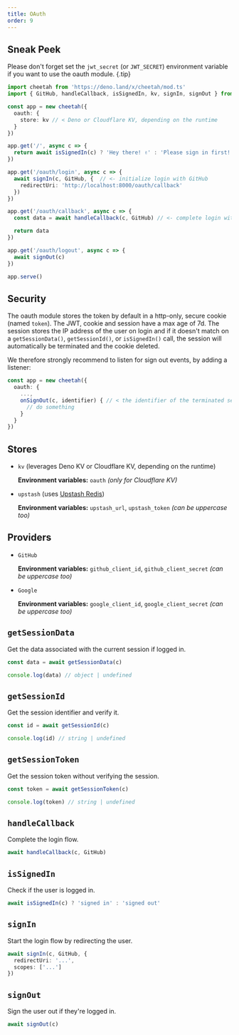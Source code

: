 ```yaml
---
title: OAuth
order: 9
---
```


## Sneak Peek

Please don't forget set the `jwt_secret` (or `JWT_SECRET`) environment variable if you want to use the oauth module. {.tip}

```ts
import cheetah from 'https://deno.land/x/cheetah/mod.ts'
import { GitHub, handleCallback, isSignedIn, kv, signIn, signOut } from 'https://deno.land/x/cheetah/oauth/mod.ts'

const app = new cheetah({
  oauth: {
    store: kv // < Deno or Cloudflare KV, depending on the runtime
  }
})

app.get('/', async c => {
  return await isSignedIn(c) ? 'Hey there! ✌️' : 'Please sign in first! 👤'
})

app.get('/oauth/login', async c => {
  await signIn(c, GitHub, {  // <- initialize login with GitHub
    redirectUri: 'http://localhost:8000/oauth/callback'
  })
})

app.get('/oauth/callback', async c => {
  const data = await handleCallback(c, GitHub) // <- complete login with GitHub

  return data
})

app.get('/oauth/logout', async c => {
  await signOut(c)
})

app.serve()
```

## Security

The oauth module stores the token by default in a http-only, secure cookie (named `token`). The JWT, cookie and session have a max age of 7d. The session stores the IP address of the user on login and if it doesn't match on a `getSessionData()`, `getSessionId()`, or `isSignedIn()` call, the session will automatically be terminated and the cookie deleted.

We therefore strongly recommend to listen for sign out events, by adding a listener:

```ts
const app = new cheetah({
  oauth: {
    ...,
    onSignOut(c, identifier) { // < the identifier of the terminated session
      // do something
    }
  }
})
```

## Stores

- `kv` (leverages Deno KV or Cloudflare KV, depending on the runtime)

  **Environment variables:** `oauth` *(only for Cloudflare KV)*

- `upstash` (uses [Upstash Redis](https://github.com/upstash/upstash-redis))

  **Environment variables:** `upstash_url`, `upstash_token` *(can be uppercase too)*

## Providers

- `GitHub`

  **Environment variables:** `github_client_id`, `github_client_secret` *(can be uppercase too)*

- `Google`

  **Environment variables:** `google_client_id`, `google_client_secret` *(can be uppercase too)*

## `getSessionData`

Get the data associated with the current session if logged in.

```ts
const data = await getSessionData(c)

console.log(data) // object | undefined
```

## `getSessionId`

Get the session identifier and verify it.

```ts
const id = await getSessionId(c)

console.log(id) // string | undefined
```

## `getSessionToken`

Get the session token without verifying the session.

```ts
const token = await getSessionToken(c)

console.log(token) // string | undefined
```

## `handleCallback`

Complete the login flow.

```ts
await handleCallback(c, GitHub)
```

## `isSignedIn`

Check if the user is logged in.

```ts
await isSignedIn(c) ? 'signed in' : 'signed out'
```

## `signIn`

Start the login flow by redirecting the user.

```ts
await signIn(c, GitHub, {
  redirectUri: '...',
  scopes: ['...']
})
```

## `signOut`

Sign the user out if they're logged in.

```ts
await signOut(c)
```
